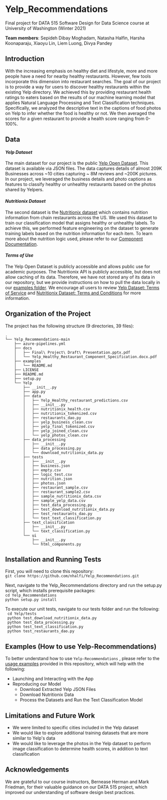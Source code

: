 # Yelp_Recommendations
Final project for DATA 515 Software Design for Data Science course at University of Washington (Winter 2021)

**Team members**: Sepideh Dibay Moghadam, Natasha Halfin, Harsha Koonaparaju, Xiaoyu Lin, Liem Luong, Divya Pandey

<h2> Introduction </h2>
With the increasing emphasis on healthy diet and lifestyle, more and more people have a need for nearby healthy restaurants. However, few tools incorporate this dimension into restaurant searches. The goal of our project is to provide a way for users to discover healthy restaurants within the existing Yelp directory. We achieved this by providing restaurant health ratings to eaters based on the results of our machine learning model that applies Natural Language Processing and Text Classification techniques. Specifically, we analyzed the descriptive text in the captions of food photos on Yelp to infer whether the food is healthy or not. We then averaged the scores for a given restaurant to provide a health score ranging from 0-100%.

<h2>Data</h2>

<i> <h4> Yelp Dataset </h4></i> The main dataset for our project is the public [Yelp Open Dataset](https://www.yelp.com/dataset). This dataset is available via JSON files. The data captures details of almost 209K Businesses across ~10 cities capturing ~ 8M reviews and ~200K pictures. In our project, we leveraged the business details and photo captions as features to classify healthy or unhealthy restaurants based on the photos shared by Yelpers. 

<i> <h4> Nutritionix Dataset </h4></i> The second dataset is the [Nutritionix dataset](https://www.nutritionix.com/business/api) which contains nutrition information from chain restaurants across the US.  We used this dataset to train our classification model that assigns healthy or unhealthy labels. To achieve this, we performed feature engineering on the dataset to generate training labels based on the nutrition information for each item. To learn more about the nutrition logic used, please refer to our [Component Documentation](https://github.com/nhalfi/Yelp_Recommendations/blob/main/docs/Yelp_Healthy_Restaurant_Component_Specification.docx.pdf). <br>

<i> <h4> Terms of Use </h4></i>
The Yelp Open Dataset is publicly accessible and allows public use for academic purposes. The Nutritionix API is publicly accessible, but does not allow caching of its data. Therefore, we have not stored any of its data in our repository, but we provide instructions on how to pull the data locally in our [examples folder](https://github.com/nhalfi/Yelp_Recommendations/tree/main/examples). We encourage all users to review [Yelp Dataset: Terms of Service](https://terms.yelp.com/tos/en_us/20200101_en_us/) and [Nutritionix Dataset: Terms and Conditions](https://www.nutritionix.com/apiterms) for more information.


<h2>Organization of the Project</h2>
The project has the following structure (9 directories, 39 files): <br>

```
.
└── Yelp_Recommendations-main
    ├── azure-pipelines.yml
    ├── docs
    │   ├── Final\ Project\ Draft\ Presentation.pptx.pdf
    │   └── Yelp_Healthy_Restaurant_Component_Specification.docx.pdf
    ├── examples
    │   └── README.md
    ├── LICENSE
    ├── README.md
    ├── setup.py  
    └── Yelp
        ├── __init__.py
        ├── app.py
        ├── data
        │   ├── Yelp_Healthy_restaurant_predictions.csv
        │   ├── __init__.py
        │   ├── nutritionix_health.csv
        │   ├── nutritionix_tokenized.csv
        │   ├── restaurants_dao.py
        │   ├── yelp_business_clean.csv
        │   ├── yelp_final_tokenized.csv
        │   ├── yelp_joined_clean.csv
        │   └── yelp_photos_clean.csv
        ├── data_processing
        │   ├── __init__.py
        │   ├── data_processing.py
        │   └── download_nutritionix_data.py
        ├── tests
        │   ├── __init__.py
        │   ├── business.json
        │   ├── empty.csv
        │   ├── logic_test.csv
        │   ├── nutrition.json
        │   ├── photos.json
        │   ├── restaurant_sample.csv
        │   ├── restaurant_sample2.csv
        │   ├── sample_nutritionix_data.csv
        │   ├── sample_yelp_data.csv
        │   ├── test_data_processing.py
        │   ├── test_download_nutritionix_data.py
        │   ├── test_restaurants_dao.py
        │   └── test_text_classification.py
        ├── text_classification
        │   ├── __init__.py
        │   └── text_classification.py
        └── ui
            ├── __init__.py
            └── html_components.py
```

<h2>Installation and Running Tests</h2> 

First, you will need to clone this repository:    
```git clone https://github.com/nhalfi/Yelp_Recommendations.git ```  

Next, navigate to the Yelp_Recommendations directory and run the setup.py script, which installs prerequisite packages:  
```cd Yelp_Recommendations ```    
```python setup.py install ```    

To execute our unit tests, navigate to our tests folder and run the following:  
``` cd Yelp/tests```  
``` python test_download_nutritionix_data.py```  
``` python test_data_processing.py```  
``` python test_text_classification.py```  
``` python test_restaurants_dao.py```  



<h2>Examples (How to use Yelp-Recommendations)</h2> 

To better understand how to use ```Yelp-Recommendations``` , please refer to the [usage examples](https://github.com/nhalfi/Yelp_Recommendations/tree/main/examples) provided in this repository, which will help with the following:

  * Launching and Interacting with the App <br>
  * Reproducing our Model
    * Download Extracted Yelp JSON Files
    * Download Nutritionix Data
    * Process the Datasets and Run the Text Classification Model

<h2>Limitations and Future Work</h2> 

  * We were limited to specific cities included in the Yelp dataset <br>
  * We would like to explore additional training datasets that are more similar to Yelp's data <br>
  * We would like to leverage the photos in the Yelp dataset to perform image classification to determine health scores, in addition to text classification <br>

<h2>Acknowledgements</h2> 

We are grateful to our course instructors, Bernease Herman and Mark Friedman, for their valuable guidance on our DATA 515 project, which improved our understanding of software design best practices. <br>
<br>



